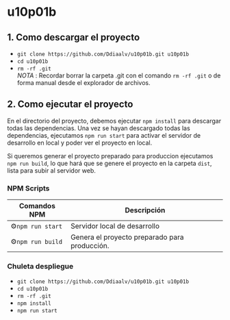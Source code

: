 # u10p01b

## 1. Como descargar el proyecto

- `git clone https://github.com/Ddiaalv/u10p01b.git u10p01b`
- `cd u10p01b`
- `rm -rf .git`
  <br>
  _NOTA_ : Recordar borrar la carpeta .git con el comando `rm -rf .git` o de forma manual desde el explorador de archivos.

## 2. Como ejecutar el proyecto

En el directorio del proyecto, debemos ejecutar `npm install` para descargar todas las dependencias. Una vez se hayan descargado todas las dependencias, ejecutamos `npm run start` para activar el servidor de desarrollo en local y poder ver el proyecto en local.

Si queremos generar el proyecto preparado para produccion ejecutamos `npm run build`, lo que hará que se genere el proyecto en la carpeta `dist`, lista para subir al servidor web.

### NPM Scripts

| Comandos NPM      | Descripción                                   |
| ----------------- | --------------------------------------------- |
| ⚙️`npm run start` | Servidor local de desarrollo                  |
| ⚙️`npm run build` | Genera el proyecto preparado para producción. |

### Chuleta despliegue

- `git clone https://github.com/Ddiaalv/u10p01b.git u10p01b`
- `cd u10p01b`
- `rm -rf .git`
- `npm install`
- `npm run start`
